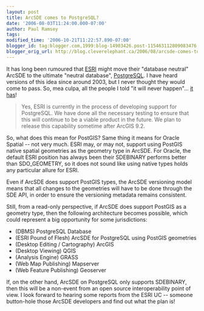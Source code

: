 ```yaml
---
layout: post
title: ArcSDE comes to PostgreSQL?
date: '2006-08-03T11:24:00.000-07:00'
author: Paul Ramsey
tags: 
modified_time: '2006-10-21T11:22:57.890-07:00'
blogger_id: tag:blogger.com,1999:blog-14903426.post-115463112809083476
blogger_orig_url: http://blog.cleverelephant.ca/2006/08/arcsde-comes-to-postgresql.html
---
```


It has long been rumoured that [ESRI](http://www.esri.com) might move their "database neutral" ArcSDE to the ultimate "neutral database", [PostgreSQL](http://www.postgresql.org).  I have heard versions of this idea since around 2003, but I never thought they would come to pass.  So, mea culpa, all the people I told "it will never happen"... [it has](http://events.esri.com/uc/QandA/index.cfm?ConferenceID=DA494555-C04F-A071-2407CB34C9CB9287&fuseaction=Answer&QuestionID=1515)!<br />

<blockquote>Yes, ESRI is currently in the process of developing support for PostgreSQL.  We have done all the necessary testing to ensure that this will continue to be a viable product in the future.  We plan to release this capability sometime after ArcGIS 9.2.</blockquote>

So, what does this mean for PostGIS?  Same thing it means for Oracle Spatial -- not very much.  ESRI may, or may not, support using PostGIS native spatial geometries as the geometry type in ArcSDE.  For Oracle, the default ESRI position has always been their SDEBINARY performs better than SDO_GEOMETRY, so it does not sound like using native types holds any particular allure for ESRI.

Even if ArcSDE does support PostGIS types, the ArcSDE versioning model means that all changes to the geometries will have to be done through the SDE API, in order to ensure the versioning metadata remains consistent.

Still, from a read-only perspective, if ArcSDE does support PostGIS as a geometry type, then the following architecture becomes possible, which could represent a big opportunity for some jurisdictions:<br /><ul><li>(DBMS) PostgreSQL Database<br /><li>(ESRI Pound of Flesh) ArcSDE for PostgreSQL using PostGIS geometries<br /><li>(Desktop Editing / Cartography) ArcGIS<br /><li>(Desktop Viewing) QGIS<br /><li>(Analysis Engine) GRASS<br /><li>(Web Map Publishing) Mapserver<br /><li>(Web Feature Publishing) Geoserver</ul>If, on the other hand, ArcSDE on PostgreSQL only supports SDEBINARY, then this will be a non-event from an open source interoperability point of view.  I look forward to hearing some reports from the ESRI UC -- someone button-hole those ArcSDE developers and find out what the plan is!